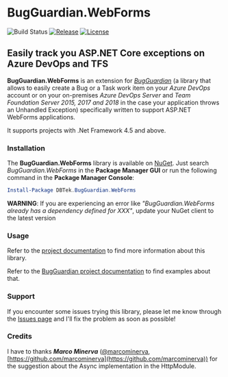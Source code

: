 # BugGuardian.WebForms

![Build Status](https://dbtek.visualstudio.com/_apis/public/build/definitions/31dcc845-6a11-47d7-90a5-1c340cebf0f1/34/badge)
[![Release](https://img.shields.io/github/release/n3wt0n/BugGuardian.WebForms.svg)](https://github.com/n3wt0n/BugGuardian.WebForms/releases/latest)
[![License](https://img.shields.io/github/license/n3wt0n/BugGuardian.WebForms.svg)](https://github.com/n3wt0n/BugGuardian.WebForms/blob/master/LICENSE)

## Easily track you ASP.NET Core exceptions on Azure DevOps and TFS

**BugGuardian.WebForms** is an extension for [*BugGuardian*](https://github.com/n3wt0n/BugGuardian) (a library that allows to easily create a Bug or a Task work item on your *Azure DevOps* account or on your on-premises *Azure DevOps Server* and *Team Foundation Server 2015, 2017 and 2018* in the case your application throws an Unhandled Exception) specifically written to support ASP.NET WebForms applications.

It supports projects with .Net Framework 4.5 and above.

### Installation

The **BugGuardian.WebForms** library is available on [NuGet](https://www.nuget.org/packages/DBTek.BugGuardian.WebForms).
Just search *BugGuardian.WebForms* in the **Package Manager GUI** or run the following command in the **Package Manager Console**:

```PowerShell
Install-Package DBTek.BugGuardian.WebForms
```

**WARNING**: If you are experiencing an error like *"BugGuardian.WebForms already has a dependency defined for XXX"*, update your NuGet client to the latest version

### Usage

Refer to the [project documentation](https://github.com/n3wt0n/BugGuardian.WebForms/wiki/Home) to find more information about this library.

Refer to the [BugGuardian project documentation](https://github.com/n3wt0n/BugGuardian/wiki/Home) to find examples about that.

### Support

If you encounter some issues trying this library, please let me know through the [Issues page](https://github.com/n3wt0n/BugGuardian.WebForms/issues) and I'll fix the problem as soon as possible!

### Credits

I have to thanks ***Marco Minerva*** ([@marcominerva](https://twitter.com/marcominerva), [https://github.com/marcominerva](https://github.com/marcominerva)) for the suggestion about the Async implementation in the HttpModule.
